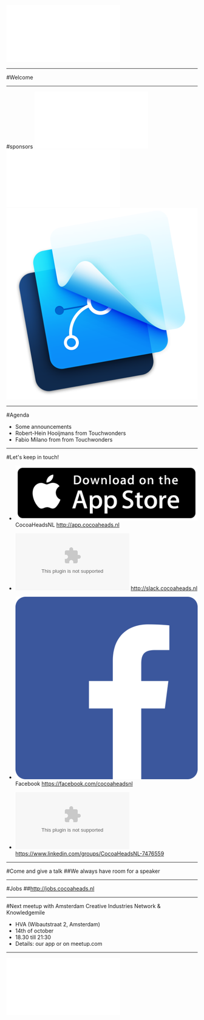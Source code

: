 ![fit](../Logos/CocoaHeadsNL.pdf)

---

#Welcome

---

#sponsors
![inline fit left](../Logos/egeniq.pdf) ![inline fit right](../Logos/xebia.pdf)![inline fit right](../Logos/framerstudio.png)

---

#Agenda
- Some announcements
- Robert-Hein Hooijmans from Touchwonders
- Fabio Milano from from Touchwonders

---

#Let's keep in touch!

- ![inline](../Logos/appstore.png) CocoaHeadsNL
http://app.cocoaheads.nl

- ![inline](../Logos/slack_cmyk.eps)
http://slack.cocoaheads.nl

- ![inline](../Logos/Facebook_logo.png) Facebook
https://facebook.com/cocoaheadsnl

- ![inline](../Logos/LinkedIn_logo.eps)
https://www.linkedin.com/groups/CocoaHeadsNL-7476559

---

#Come and give a talk
##We always have room for a speaker

---

#Jobs
##http://jobs.cocoaheads.nl

---

#Next meetup with Amsterdam Creative Industries Network & Knowledgemile
- HVA (Wibautstraat 2, Amsterdam)
- 14th of october
- 18.30 till 21:30
- Details: our app or on meetup.com

---

![fit](../Logos/CocoaHeadsNL.pdf)
